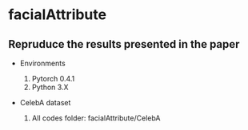 # facialAttribute

## Repruduce the results presented in the paper

- Environments
  1. Pytorch 0.4.1
  2. Python 3.X
  
- CelebA dataset
  1. All codes folder: facialAttribute/CelebA 

